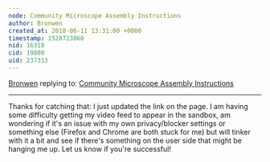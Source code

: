 ```yaml
---
node: Community Microscope Assembly Instructions
author: Bronwen
created_at: 2018-06-11 13:31:00 +0000
timestamp: 1528723860
nid: 16310
cid: 19800
uid: 237313
---
```




[Bronwen](../profile/Bronwen) replying to: [Community Microscope Assembly Instructions](../notes/bronwen/05-07-2018/community-microscope-assembly-instructions)

----
Thanks for catching that: I just updated the link on the page. I am having some difficulty getting my video feed to appear in the sandbox, am wondering if it's an issue with my own privacy/blocker settings or something else (Firefox and Chrome are both stuck for me) but will tinker with it a bit and see if there's something on the user side that might be hanging me up. Let us know if you're successful!